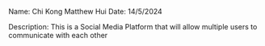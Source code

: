 Name: Chi Kong Matthew Hui
Date: 14/5/2024

Description: This is a Social Media Platform that will allow multiple users to communicate with each other